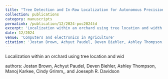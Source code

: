 ```yaml
---
title: "Tree Detection and In-Row Localization for Autonomous Precision Orchard Management"
collection: publications
category: manuscripts
permalink: /publication/12/2024-poc2024td
excerpt: 'Localization within an orchard using tree location and width'
date: 12/2024
venue: 'Computers and electronics in Agriculture'
citation: 'Jostan Brown, Achyut Paudel, Deven Biehler, Ashley Thompson, Manoj Karkee, Cindy Grimm,, and Joeseph R. Davidson'
---
```

Localization within an orchard using tree location and wid

authors: Jostan Brown, Achyut Paudel, Deven Biehler, Ashley Thompson, Manoj Karkee, Cindy Grimm,, and Joeseph R. Davidson